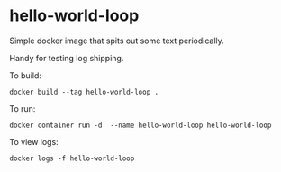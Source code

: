 # hello-world-loop
Simple docker image that spits out some text periodically.

Handy for testing log shipping.

To build:

```
docker build --tag hello-world-loop .
```

To run:

```
docker container run -d  --name hello-world-loop hello-world-loop
```

To view logs:

```
docker logs -f hello-world-loop
```